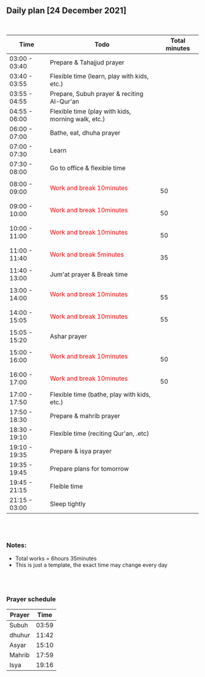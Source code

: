 ## Daily plan [24 December 2021]
<br />

Time|                 Todo|                                                Total minutes    
|-|-|-|
03:00 - 03:40|        Prepare & Tahajjud prayer|
03:40 - 03:55|        Flexible time (learn, play with kids, etc.)|
03:55 - 04:55|        Prepare, Subuh prayer & reciting Al-Qur'an|
04:55 - 06:00|        Flexible time (play with kids, morning walk, etc.)|
06:00 - 07:00|        Bathe, eat, dhuha prayer|
07:00 - 07:30|        Learn|
07:30 - 08:00|        Go to office & flexible time|
08:00 - 09:00|        <p style='color:red'>Work and break 10minutes|</p>    50
09:00 - 10:00|        <p style='color:red'>Work and break 10minutes|</p>    50
10:00 - 11:00|        <p style='color:red'>Work and break 10minutes|</p>    50
11:00 - 11:40|        <p style='color:red'>Work and break 5minutes|</p>     35
11:40 - 13:00|        Jum'at prayer & Break time|
13:00 - 14:00|        <p style='color:red'>Work and break 10minutes|</p>    55
14:00 - 15:05|        <p style='color:red'>Work and break 10minutes|</p>    55
15:05 - 15:20|        Ashar prayer|
15:00 - 16:00|        <p style='color:red'>Work and break 10minutes|</p>    50
16:00 - 17:00|        <p style='color:red'>Work and break 10minutes|</p>    50
17:00 - 17:50|        Flexible time (bathe, play with kids, etc.)|
17:50 - 18:30|        Prepare & mahrib prayer|
18:30 - 19:10|        Flexible time (reciting Qur'an, .etc)|
19:10 - 19:35|        Prepare & isya prayer|
19:35 - 19:45|        Prepare plans for tomorrow
19:45 - 21:15|        Fleible time|
21:15 - 03:00|        Sleep tightly|

<br />
<br />

### Notes:<br />
- Total works = 6hours 35minutes
- This is just a template, the exact time may change every day

<br />
<br />

### Prayer schedule
Prayer|         Time
|-|-|
Subuh|          03:59
dhuhur|         11:42
Asyar|          15:10
Mahrib|         17:59
Isya|           19:16